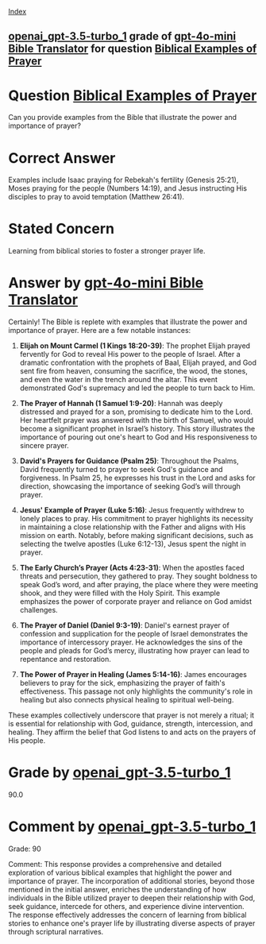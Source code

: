 
[Index](../../../../index.md)
## [openai_gpt-3.5-turbo_1](../../../grading_models/openai_gpt-3.5-turbo_1.md) grade of [gpt-4o-mini Bible Translator](../../../answering_models/gpt-4o-mini_Bible_Translator.md) for question [Biblical Examples of Prayer](../../../questions/Biblical_Examples_of_Prayer.md)

# Question [Biblical Examples of Prayer](../../../questions/Biblical_Examples_of_Prayer.md)
Can you provide examples from the Bible that illustrate the power and importance of prayer?

# Correct Answer
Examples include Isaac praying for Rebekah's fertility (Genesis 25:21), Moses praying for the people (Numbers 14:19), and Jesus instructing His disciples to pray to avoid temptation (Matthew 26:41).

# Stated Concern
Learning from biblical stories to foster a stronger prayer life.

# Answer by [gpt-4o-mini Bible Translator](../../../answering_models/gpt-4o-mini_Bible_Translator.md)
Certainly! The Bible is replete with examples that illustrate the power and importance of prayer. Here are a few notable instances:

1. **Elijah on Mount Carmel (1 Kings 18:20-39)**: The prophet Elijah prayed fervently for God to reveal His power to the people of Israel. After a dramatic confrontation with the prophets of Baal, Elijah prayed, and God sent fire from heaven, consuming the sacrifice, the wood, the stones, and even the water in the trench around the altar. This event demonstrated God's supremacy and led the people to turn back to Him.

2. **The Prayer of Hannah (1 Samuel 1:9-20)**: Hannah was deeply distressed and prayed for a son, promising to dedicate him to the Lord. Her heartfelt prayer was answered with the birth of Samuel, who would become a significant prophet in Israel’s history. This story illustrates the importance of pouring out one's heart to God and His responsiveness to sincere prayer.

3. **David's Prayers for Guidance (Psalm 25)**: Throughout the Psalms, David frequently turned to prayer to seek God's guidance and forgiveness. In Psalm 25, he expresses his trust in the Lord and asks for direction, showcasing the importance of seeking God’s will through prayer.

4. **Jesus' Example of Prayer (Luke 5:16)**: Jesus frequently withdrew to lonely places to pray. His commitment to prayer highlights its necessity in maintaining a close relationship with the Father and aligns with His mission on earth. Notably, before making significant decisions, such as selecting the twelve apostles (Luke 6:12-13), Jesus spent the night in prayer.

5. **The Early Church’s Prayer (Acts 4:23-31)**: When the apostles faced threats and persecution, they gathered to pray. They sought boldness to speak God’s word, and after praying, the place where they were meeting shook, and they were filled with the Holy Spirit. This example emphasizes the power of corporate prayer and reliance on God amidst challenges.

6. **The Prayer of Daniel (Daniel 9:3-19)**: Daniel's earnest prayer of confession and supplication for the people of Israel demonstrates the importance of intercessory prayer. He acknowledges the sins of the people and pleads for God’s mercy, illustrating how prayer can lead to repentance and restoration.

7. **The Power of Prayer in Healing (James 5:14-16)**: James encourages believers to pray for the sick, emphasizing the prayer of faith's effectiveness. This passage not only highlights the community's role in healing but also connects physical healing to spiritual well-being.

These examples collectively underscore that prayer is not merely a ritual; it is essential for relationship with God, guidance, strength, intercession, and healing. They affirm the belief that God listens to and acts on the prayers of His people.

# Grade by [openai_gpt-3.5-turbo_1](../../../grading_models/openai_gpt-3.5-turbo_1.md)
90.0

# Comment by [openai_gpt-3.5-turbo_1](../../../grading_models/openai_gpt-3.5-turbo_1.md)
Grade: 90

Comment: This response provides a comprehensive and detailed exploration of various biblical examples that highlight the power and importance of prayer. The incorporation of additional stories, beyond those mentioned in the initial answer, enriches the understanding of how individuals in the Bible utilized prayer to deepen their relationship with God, seek guidance, intercede for others, and experience divine intervention. The response effectively addresses the concern of learning from biblical stories to enhance one's prayer life by illustrating diverse aspects of prayer through scriptural narratives.

